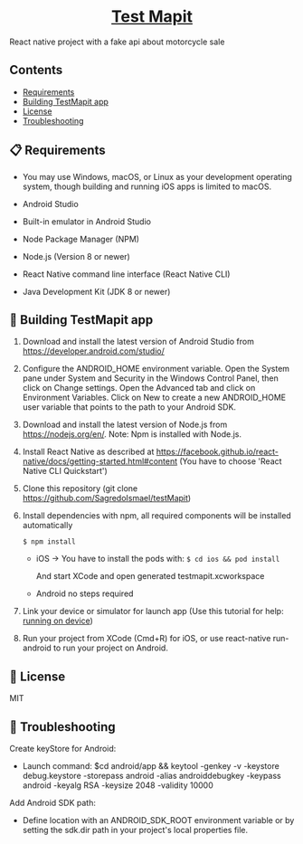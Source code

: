 <h1 align="center">
  <a href="https://github.com/SagredoIsmael/testMapit">
    Test Mapit
  </a>
</h1>

React native project with a fake api about motorcycle sale


## Contents

- [Requirements](#-requirements)
- [Building TestMapit app](#-building-TestMapit-app)
- [License](#-license)
- [Troubleshooting](#-troubleshooting)




## 📋 Requirements


*  You may use Windows, macOS, or Linux as your development operating system, though building and running iOS apps is limited to macOS.

*  Android Studio
  
*  Built-in emulator in Android Studio

*  Node Package Manager (NPM)

*  Node.js (Version 8 or newer)

*  React Native command line interface (React Native CLI)

*  Java Development Kit (JDK 8 or newer)




## 🎉 Building TestMapit app


1. Download and install the latest version of Android Studio from https://developer.android.com/studio/

2. Configure the ANDROID_HOME environment variable. Open the System pane under System and Security in the Windows Control Panel, then click on Change settings. Open the Advanced tab and click on Environment Variables. Click on New to create a new ANDROID_HOME user variable that points to the path to your Android SDK.
 
3. Download and install the latest version of Node.js from https://nodejs.org/en/. Note: Npm is installed with Node.js.

4. Install React Native as described at https://facebook.github.io/react-native/docs/getting-started.html#content (You have to choose 'React Native CLI Quickstart')

5. Clone this repository (git clone https://github.com/SagredoIsmael/testMapit)

6. Install dependencies with npm, all required components will be installed automatically
    
    `$ npm install`

    *  iOS -> You have to install the pods with: 
        `$ cd ios && pod install`

        And start XCode and open generated testmapit.xcworkspace

    
    *  Android
        no steps required

7.  Link your device or simulator for launch app (Use this tutorial for help: [running on device](https://facebook.github.io/react-native/docs/running-on-device))

8.  Run your project from XCode (Cmd+R) for iOS, or use react-native run-android to run your project on Android.




## 📄 License

MIT



## 📖 Troubleshooting

Create keyStore for Android:
*  Launch command: $cd android/app && keytool -genkey -v -keystore debug.keystore -storepass android -alias androiddebugkey -keypass android -keyalg RSA -keysize 2048 -validity 10000

Add Android SDK path:
*  Define location with an ANDROID_SDK_ROOT environment variable or by setting the sdk.dir path in your project's local properties file.

